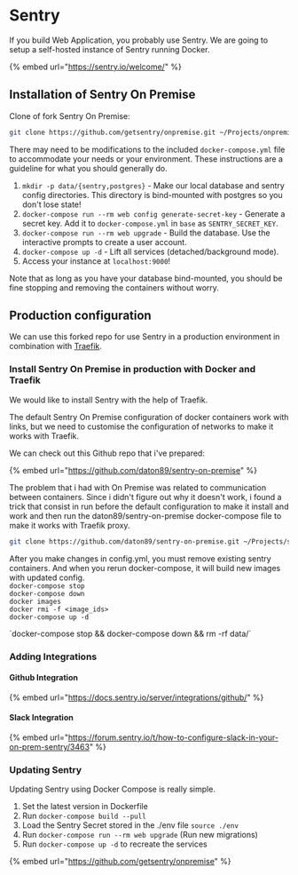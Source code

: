 # Sentry

If you build Web Application, you probably use Sentry. We are going to setup a self-hosted instance of Sentry running Docker.

{% embed url="https://sentry.io/welcome/" %}

## Installation of Sentry On Premise 

Clone of fork Sentry On Premise: 

```bash
git clone https://github.com/getsentry/onpremise.git ~/Projects/onpremise
```

There may need to be modifications to the included `docker-compose.yml` file to accommodate your needs or your environment. These instructions are a guideline for what you should generally do.

1. `mkdir -p data/{sentry,postgres}` - Make our local database and sentry config directories. This directory is bind-mounted with postgres so you don't lose state!
2. `docker-compose run --rm web config generate-secret-key` - Generate a secret key. Add it to `docker-compose.yml` in `base` as `SENTRY_SECRET_KEY`.
3. `docker-compose run --rm web upgrade` - Build the database. Use the interactive prompts to create a user account.
4. `docker-compose up -d` - Lift all services \(detached/background mode\).
5. Access your instance at `localhost:9000`!

Note that as long as you have your database bind-mounted, you should be fine stopping and removing the containers without worry.

## Production configuration

We can use this forked repo for use Sentry in a production environment in combination with [Traefik](https://traefik.io/).

### Install Sentry On Premise in production with Docker and Traefik

We would like to install Sentry with the help of Traefik.

The default Sentry On Premise configuration of docker containers work with links, but we need to customise the configuration of networks to make it works with Traefik.

 We can check out this Github repo that i've prepared:

{% embed url="https://github.com/daton89/sentry-on-premise" %}

The problem that i had with On Premise was related to communication between containers. Since i didn't figure out why it doesn't work, i found a trick that consist in run before the default configuration to make it install and work and then run the daton89/sentry-on-premise docker-compose file to make it works with Traefik proxy.

```bash
git clone https://github.com/daton89/sentry-on-premise.git ~/Projects/sentry-on-premise
```

After you make changes in config.yml, you must remove existing sentry containers. And when you rerun docker-compose, it will build new images with updated config.  
`docker-compose stop`  
`docker-compose down`  
`docker images`  
`docker rmi -f <image_ids>`  
`docker-compose up -d`

\`docker-compose stop && docker-compose down && rm -rf data/\`

### Adding Integrations

#### Github Integration

{% embed url="https://docs.sentry.io/server/integrations/github/" %}

#### Slack Integration

{% embed url="https://forum.sentry.io/t/how-to-configure-slack-in-your-on-prem-sentry/3463" %}



### Updating Sentry

Updating Sentry using Docker Compose is really simple.

1. Set the latest version in Dockerfile
2. Run `docker-compose build --pull`
3. Load the Sentry Secret stored in the ./env file `source ./env`
4. Run `docker-compose run --rm web upgrade` \(Run new migrations\)
5. Run `docker-compose up -d` to recreate the services

{% embed url="https://github.com/getsentry/onpremise" %}

